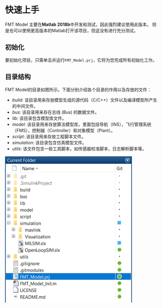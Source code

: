 # 快速上手
FMT Model 主要在**Matlab 2018b**中开发和测试，因此强烈建议使用此版本。 但是也可以使用更高版本的Matlab打开该项目，但这没有进行充分测试。

## 初始化
要初始化项目，只需单击并运行`FMT_Model.prj`，它将为您完成所有初始化工作。

## 目录结构
FMT Model的目录如图所示。下面分别介绍各个目录的作用以及存放的文件：

- *build*: 该目录用来存放模型生成的源代码（C/C++）文件以及编译模型所产生的中间文件。
- *bus*: 该目录用来存在总线 (Bus) 的数据文件。
- *lib*: 该目录包含模型库文件。
- *model*: 该目录用来存放算法模型库，里面包括导航（INS），飞行管理系统（FMS），控制器（Controller）和对象模型（Plant）。
- *script*: 该目录用来存放工程脚本文件。
- *simulation*: 该目录包含仿真模型文件。
- *utils*: 该文件包含一些工具脚本，如传感器校准脚本，日志解析脚本等。

![system content](figures/content.png)
